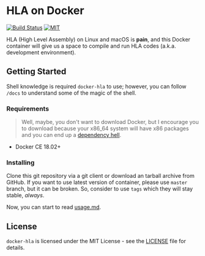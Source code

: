 # HLA on Docker

[![Build Status](https://travis-ci.org/BerkhanBerkdemir/docker-hla.svg?branch=master)](https://travis-ci.org/BerkhanBerkdemir/docker-hla)
[![MIT](https://img.shields.io/badge/license-MIT-blue.svg)](LICENSE)

HLA (High Level Assembly) on Linux and macOS is **pain**, and this Docker
container will give us a space to compile and run HLA codes (a.k.a. development
environment).

## Getting Started

Shell knowledge is required `docker-hla` to use; however, you can follow `/docs`
to understand some of the magic of the shell.

### Requirements

> Well, maybe, you don't want to download Docker, but I encourage you to
> download because your x86_64 system will have x86 packages and you can end up
> a [dependency hell](https://en.wikipedia.org/wiki/Dependency_hell).

* Docker CE 18.02+

### Installing

Clone this git repository via a git client or download an tarball archive from
GitHub. If you want to use latest version of container, please use `master`
branch, but it can be broken. So, consider to use `tags` which they will stay
stable, *always*.

Now, you can start to read [usage.md](docs/usage.md).

## License

`docker-hla` is licensed under the MIT License - see the [LICENSE](LICENSE) file
for details.
